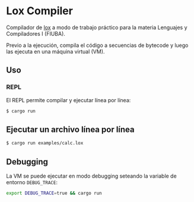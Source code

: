 # Lox Compiler

Compilador de [lox](https://craftinginterpreters.com/the-lox-language.html) a modo de trabajo práctico para la materia Lenguajes y Compiladores I (FIUBA).

Previo a la ejecución, compila el código a secuencias de bytecode y luego las ejecuta en una máquina virtual (VM).

## Uso

### REPL

El REPL permite compilar y ejecutar línea por línea:

```bash
$ cargo run
```

## Ejecutar un archivo línea por línea

```bash
$ cargo run examples/calc.lox
```

## Debugging

La VM se puede ejecutar en modo debugging seteando la variable de entorno `DEBUG_TRACE`:

```bash
export DEBUG_TRACE=true && cargo run
```
